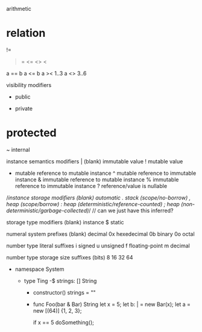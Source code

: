 arithmetic


relation
==
!=
>=
<=
<>
><

a == b
a <= b
a >< 1..3
a <> 3..6



visibility modifiers
+	public
-	private
#	protected
~	internal

instance semantics modifiers
|	(blank) immutable value
!	mutable value
*	mutable reference to mutable instance
^	mutable reference to immutable instance
&	immutable reference to mutable instance
%	immutable reference to immutable instance
?	reference/value is nullable

/*instance storage modifiers
	(blank) automatic
.	stack (scope/no-borrow)
,	heap (scope/borrow)
:	heap (deterministic/reference-counted)
;	heap (non-deterministic/garbage-collected)*/ // can we just have this inferred?

storage type modifiers
	(blank) instance
$	static

numeral system prefixes
	(blank) decimal
0x	hexedecimal
0b	binary
0o	octal

number type literal suffixes
i	signed
u	unsigned
f	floating-point
m	decimal

number type storage size suffixes (bits)
8
16
32
64

+ namespace System
	+ type Ting
		-$ strings: [] String

		+ constructor()
			strings = ""

		+ func Foo(bar & Bar) String
			let x = 5;
			let b: | = new Bar(x);
			let a = new [(64)] {1, 2, 3};

			if x == 5
				doSomething();